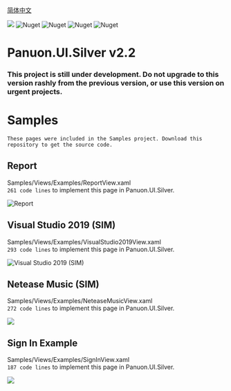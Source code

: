 [简体中文](https://github.com/Panuon/PanuonUI.Silver-v2.2/blob/master/readme.zh-CN.md)

<a href="https://www.nuget.org/packages/Panuon.UI.Silver" target='_blank'><img src="https://img.shields.io/badge/Nuget-Panuon.UI.Silver-green"></a>
![Nuget](https://img.shields.io/badge/.net%20framework-%E2%89%A54.0-blue)
![Nuget](https://img.shields.io/badge/.net%20core-%E2%89%A53.1-blue)
![Nuget](https://img.shields.io/nuget/dt/Panuon.UI.Silver)
![Nuget](https://img.shields.io/badge/Visual%20Studio-2019-813dbf)

# Panuon.UI.Silver v2.2

### This project is still under development. Do not upgrade to this version rashly from the previous version, or use this version on urgent projects.   
  
# Samples  
`These pages were included in the Samples project. Download this repository to get the source code.`  
  
## Report
Samples/Views/Examples/ReportView.xaml  
`261 code lines` to implement this page in Panuon.UI.Silver.  
  
![Report](https://raw.githubusercontent.com/Panuon/Panuon.Documents/master/Resources/Report.png)  

## Visual Studio 2019 (SIM)  
Samples/Views/Examples/VisualStudio2019View.xaml  
`293 code lines` to implement this page in Panuon.UI.Silver.  
  
![Visual Studio 2019 (SIM)](https://raw.githubusercontent.com/Panuon/Panuon.Documents/master/Resources/VisualStudio2019.png)
  
## Netease Music (SIM)
Samples/Views/Examples/NeteaseMusicView.xaml  
`272 code lines` to implement this page in Panuon.UI.Silver.  

![](https://raw.githubusercontent.com/Panuon/Panuon.Documents/master/Resources/NeteaseMusic.png)
  
## Sign In Example
Samples/Views/Examples/SignInView.xaml  
`187 code lines` to implement this page in Panuon.UI.Silver.  

![](https://raw.githubusercontent.com/Panuon/Panuon.Documents/master/Resources/SignIn.png)
